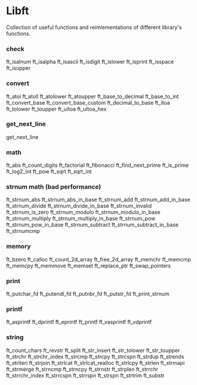 # Libft

Collection of useful functions and reimlementations of different library's functions.

### check

ft_isalnum
ft_isalpha
ft_isascii
ft_isdigit
ft_islower
ft_isprint
ft_isspace
ft_isupper

### convert

ft_atoi
ft_atoll
ft_atolower
ft_atoupper
ft_base_to_decimal
ft_base_to_int
ft_convert_base
ft_convert_base_custom
ft_decimal_to_base
ft_itoa
ft_tolower
ft_toupper
ft_uitoa
ft_ultoa_hex

### get_next_line

get_next_line

### math

ft_abs
ft_count_digits
ft_factorial
ft_fibonacci
ft_find_next_prime
ft_is_prime
ft_log2_int
ft_pow
ft_sqrt
ft_sqrt_int

### strnum math (bad performance)

ft_strnum_abs
ft_strnum_abs_in_base
ft_strnum_add
ft_strnum_add_in_base
ft_strnum_divide
ft_strnum_divide_in_base
ft_strnum_invalid
ft_strnum_is_zero
ft_strnum_modulo
ft_strnum_modulo_in_base
ft_strnum_multiply
ft_strnum_multiply_in_base
ft_strnum_pow
ft_strnum_pow_in_base
ft_strnum_subtract
ft_strnum_subtract_in_base
ft_strnumcmp

### memory

ft_bzero
ft_calloc
ft_count_2d_array
ft_free_2d_array
ft_memchr
ft_memcmp
ft_memcpy
ft_memmove
ft_memset
ft_replace_ptr
ft_swap_pointers

### print

ft_putchar_fd
ft_putendl_fd
ft_putnbr_fd
ft_putstr_fd
ft_print_strnum

### printf

ft_asprintf
ft_dprintf
ft_eprintf
ft_printf
ft_vasprintf
ft_vdprintf

### string

ft_count_chars
ft_revstr
ft_split
ft_str_insert
ft_str_tolower
ft_str_toupper
ft_strchr
ft_strchr_index
ft_strcmp
ft_strcpy
ft_strcspn
ft_strdup
ft_strends
ft_striteri
ft_strjoin
ft_strlcat
ft_strlcat_realloc
ft_strlcpy
ft_strlen
ft_strmapi
ft_strmerge
ft_strncmp
ft_strncpy
ft_strnstr
ft_strplen
ft_strrchr
ft_strrchr_index
ft_strrcspn
ft_strrspn
ft_strspn
ft_strtrim
ft_substr
